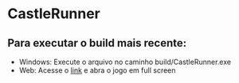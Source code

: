 # CastleRunner

## Para executar o build mais recente: 
- Windows: Execute o arquivo no caminho build/CastleRunner.exe
- Web: Acesse o [link](https://play.unity.com/mg/other/webgl-builds-193277) e abra o jogo em full screen
